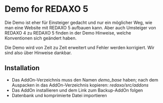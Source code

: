 Demo for REDAXO 5
=================

Die Demo ist eher für Einsteiger gedacht und nur ein möglicher Weg, wie man eine Website mit REDAXO 5 aufbauen kann.
Aber auch Umsteiger von REDAXO 4 zu REDAXO 5 finden in der Demo Hinweise, welche Konventionen sich geändert haben.

Die Demo wird von Zeit zu Zeit erweitert und Fehler werden korrigiert. Wir sind also über Hinweise dankbar.

Installation
-------------

* Das AddOn-Verzeichnis muss den Namen *demo_base* haben; nach dem Auspacken in das AddOn-Verzeichnis kopieren:
*redaxo/src/addons*
* Das AddOn installieren und dem Link zum Backup-AddOn folgen
* Datenbank und komprimierte Datei importieren
